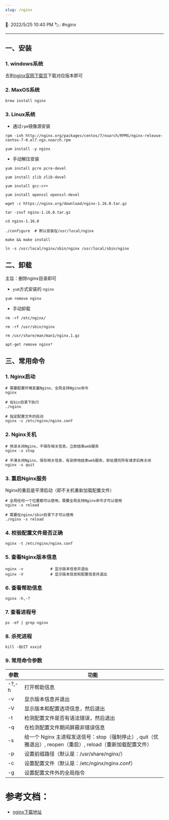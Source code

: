 ```yaml
---
slug: /nginx
---
```


📆: 2022/5/25 10:40 PM
🏷: #nginx 
***
## 一、安装

### 1. windows系统

去到[nginx官网下载页](https://nginx.org/en/download.html)下载对应版本即可

### 2. MaxOS系统

```nginx
brew install nginx
```

### 3. Linux系统

- 通过`rpm`镜像源安装

```nginx
rpm -ivh http://nginx.org/packages/centos/7/noarch/RPMS/nginx-release-centos-7-0.el7.ngx.noarch.rpm

yum install -y nginx
```

- 手动解压安装

```nginx
yum install pcre pcre-devel

yum install zlib zlib-devel

yum install gcc-c++

yum install openssl openssl-devel

wget -c https://nginx.org/download/nginx-1.16.0.tar.gz

tar -zxvf nginx-1.16.0.tar.gz

cd nginx-1.16.0

./configure  # 默认安装在/usr/local/nginx

make && make install

ln -s /usr/local/nginx/sbin/nginx /usr/local/sbin/nginx
```

## 二、卸载

主旨：删除nginx目录即可

- `yum`方式安装的 `nginx`

```nginx
yum remove nginx
```

- 手动卸载

```nginx
rm -rf /etc/nginx/

rm -rf /usr/sbin/nginx

rm /usr/share/man/man1/nginx.1.gz

apt-get remove nginx*
```

## 三、常用命令

### 1. Nginx启动

```nginx
# 需要配置环境变量Nginx，全局支持Nginx命令
nginx

# 在bin目录下执行
./nginx

# 指定配置文件的启动
nginx -c /etc/nginx/nginx.conf          
```

### 2. Nginx关机

```nginx
# 快读关闭Nginx，不保存相关信息，立即结束web服务
nginx -s stop

# 平滑关闭Nginx，保存相关信息，有安排地结束web服务，即处理完所有请求后再关闭
nginx -s quit
```

### 3. 重启Nginx服务

Nginx的重启是平滑启动（即不关机重新加载配置文件）

```nginx
# 全局任何一个位置都可以使用，需要全局支持Nginx命令才可以使用
nginx -s reload

# 需要在nginx/sbin目录下才可以使用
./nginx -s reload  
```

### 4. 校验配置文件是否正确

```nginx
nginx -t /etc/nginx/nginx.conf
```

### 5. 查看Nginx版本信息

```nginx
nginx -v            # 显示版本信息并退出
nginx -V            # 显示版本信息和配置信息并退出
```

### 6. 查看帮助信息

```nginx
nginx -h,-?
```

### 7. 查看进程号

```nginx
ps -ef | grep nginx
```

### 8. 杀死进程

```nginx
kill -QUIT xxxid
```

### 9. 常用命令参数

| 参数 | 功能 |
| --- | --- |
| -?,-h | 打开帮助信息 |
| -v | 显示版本信息并退出 |
| -V | 显示版本和配置选项信息，然后退出 |
| -t | 检测配置文件是否有语法错误，然后退出 |
| -q | 在检测配置文件期间屏蔽非错误信息 |
| -s | 给一个 Nginx 主进程发送信号：stop（强制停止）, quit（优雅退出）, reopen（重启）, reload（重新加载配置文件） |
| -p | 设置前缀路径（默认是：/usr/share/nginx/） |
| -c | 设置配置文件（默认是：/etc/nginx/nginx.conf） |
| -g | 设置配置文件外的全局指令 |

# 参考文档：

- [nginx下载地址](https://nginx.org/en/download.html)

<!-- more -->
